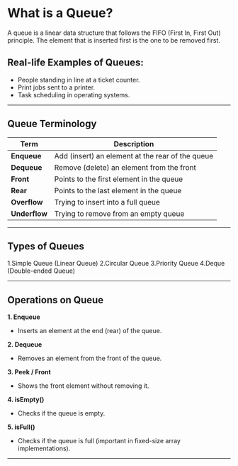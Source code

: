 # **What is a Queue?**
A queue is a linear data structure that follows the FIFO (First In, First Out) principle. The element that is inserted first is the one to be removed first.

## Real-life Examples of Queues:
- People standing in line at a ticket counter.
- Print jobs sent to a printer.
- Task scheduling in operating systems.

---
## Queue Terminology

| Term          | Description                                      |
| ------------- | ------------------------------------------------ |
| **Enqueue**   | Add (insert) an element at the rear of the queue |
| **Dequeue**   | Remove (delete) an element from the front        |
| **Front**     | Points to the first element in the queue         |
| **Rear**      | Points to the last element in the queue          |
| **Overflow**  | Trying to insert into a full queue               |
| **Underflow** | Trying to remove from an empty queue             |

---
## Types of Queues
1.Simple Queue (Linear Queue)
2.Circular Queue
3.Priority Queue
4.Deque (Double-ended Queue)

---
## Operations on Queue
**1. Enqueue**
- Inserts an element at the end (rear) of the queue.

**2. Dequeue**
- Removes an element from the front of the queue.

**3. Peek / Front**
- Shows the front element without removing it.

**4. isEmpty()**
- Checks if the queue is empty.

**5. isFull()**
- Checks if the queue is full (important in fixed-size array implementations).

---
